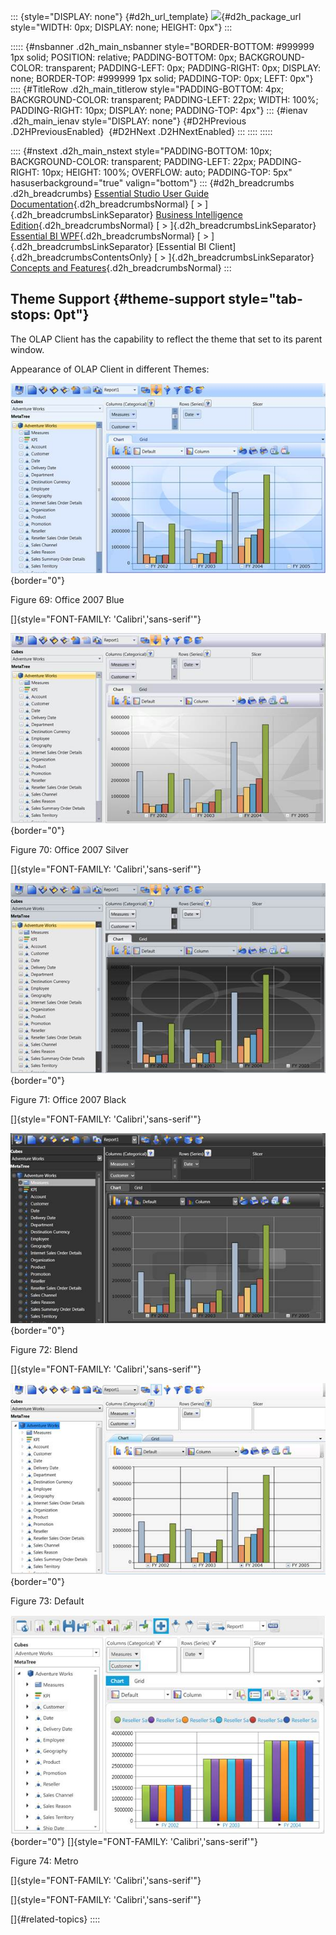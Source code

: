 ::: {style="DISPLAY: none"}
[](ms-xhelp:///?Id=d2h_url_template){#d2h_url_template} ![](!package_url!){#d2h_package_url style="WIDTH: 0px; DISPLAY: none; HEIGHT: 0px"}
:::

::::: {#nsbanner .d2h_main_nsbanner style="BORDER-BOTTOM: #999999 1px solid; POSITION: relative; PADDING-BOTTOM: 0px; BACKGROUND-COLOR: transparent; PADDING-LEFT: 0px; PADDING-RIGHT: 0px; DISPLAY: none; BORDER-TOP: #999999 1px solid; PADDING-TOP: 0px; LEFT: 0px"}
:::: {#TitleRow .d2h_main_titlerow style="PADDING-BOTTOM: 4px; BACKGROUND-COLOR: transparent; PADDING-LEFT: 22px; WIDTH: 100%; PADDING-RIGHT: 10px; DISPLAY: none; PADDING-TOP: 4px"}
::: {#ienav .d2h_main_ienav style="DISPLAY: none"}
[](ms-xhelp:///?Id=55099edc-c015-499c-aa85-7865797d54d1){#D2HPrevious .D2HPreviousEnabled}  [](ms-xhelp:///?Id=953ea089-6bdf-4346-b974-748e049d4487){#D2HNext .D2HNextEnabled}
:::
::::
:::::

:::: {#nstext .d2h_main_nstext style="PADDING-BOTTOM: 10px; BACKGROUND-COLOR: transparent; PADDING-LEFT: 22px; PADDING-RIGHT: 10px; HEIGHT: 100%; OVERFLOW: auto; PADDING-TOP: 5px" hasuserbackground="true" valign="bottom"}
::: {#d2h_breadcrumbs .d2h_breadcrumbs}
[Essential Studio User Guide Documentation](ms-xhelp:///?Id=12457748-09e3-4d74-a240-8e049cedf030){.d2h_breadcrumbsNormal} [ \> ]{.d2h_breadcrumbsLinkSeparator} [Business Intelligence Edition](ms-xhelp:///?Id=fdf33dd8-62b2-47b9-ad7b-fc50e590bca5){.d2h_breadcrumbsNormal} [ \> ]{.d2h_breadcrumbsLinkSeparator} [Essential BI WPF](ms-xhelp:///?Id=41e3d586-d922-4a01-8272-679fe4ae7343){.d2h_breadcrumbsNormal} [ \> ]{.d2h_breadcrumbsLinkSeparator} [Essential BI Client]{.d2h_breadcrumbsContentsOnly} [ \> ]{.d2h_breadcrumbsLinkSeparator} [Concepts and Features](ms-xhelp:///?Id=ac4d4da8-25e2-4317-98b8-e507a1eb5062){.d2h_breadcrumbsNormal}
:::

## Theme Support {#theme-support style="tab-stops: 0pt"}

The OLAP Client has the capability to reflect the theme that set to its parent window.

Appearance of OLAP Client in different Themes:

![](ImagesExt/image40_109.jpg){border="0"}

Figure 69: Office 2007 Blue

[]{style="FONT-FAMILY: 'Calibri','sans-serif'"} 

![](ImagesExt/image40_110.jpg){border="0"}

Figure 70: Office 2007 Silver

[]{style="FONT-FAMILY: 'Calibri','sans-serif'"} 

![](ImagesExt/image40_111.jpg){border="0"}

Figure 71: Office 2007 Black

[]{style="FONT-FAMILY: 'Calibri','sans-serif'"} 

![](ImagesExt/image40_112.jpg){border="0"}

Figure 72: Blend

[]{style="FONT-FAMILY: 'Calibri','sans-serif'"} 

![](ImagesExt/image40_113.jpg){border="0"}

Figure 73: Default

![Description: C:\\Users\\labuser\\Desktop\\SnapShots\\OlapClient.png](ImagesExt/image40_114.jpg){border="0"} []{style="FONT-FAMILY: 'Calibri','sans-serif'"}

Figure 74: Metro

[]{style="FONT-FAMILY: 'Calibri','sans-serif'"} 

[]{style="FONT-FAMILY: 'Calibri','sans-serif'"} 

[]{#related-topics}
::::
